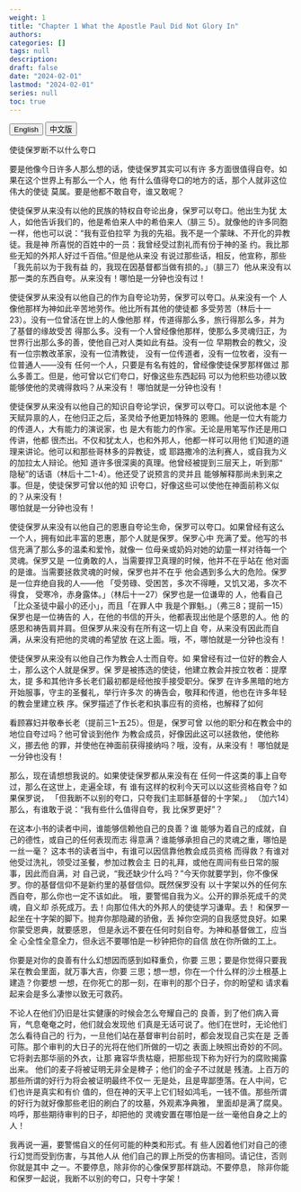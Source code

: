 ```yaml
---
weight: 1
title: "Chapter 1 What the Apostle Paul Did Not Glory In"
authors: 
categories: []
tags: null
description: 
draft: false
date: "2024-02-01"
lastmod: "2024-02-01"
series: null
toc: true
---
```


<!--more-->

<!-- Tab links -->
<div class="tab">
  <button class="tablinks active" onclick="tablabel(event, 'english')">English</button>
  <button class="tablinks" onclick="tablabel(event, 'chinese')">中文版</button>
  
</div>

<!-- Tab content -->
<div id="english" class="tabcontent" style="display:block">

</div>

<div id="chinese" class="tabcontent">
 
使徒保罗断不以什么夸口

要是他像今日许多人那么想的话，使徒保罗其实可以有许
多方面很值得自夸。如果在这个世界上有那么一个人，他
有什么值得夸口的地方的话，那个人就非这位伟大的使徒
莫属。要是他都不敢自夸，谁又敢呢？

使徒保罗从来没有以他的民族的特权自夸<label for="" class="margin-toggle sidenote-number"></label><span class="sidenote">论出身，保罗可以夸口</span>。他出生为犹
太人，如他告诉我们的，他是希伯来人中的希伯来人（腓三
5）。就像他的许多同胞一样，他也可以说：“我有亚伯拉罕
为我的先祖。我不是一个蒙昧、不开化的异教徒。我是神
所喜悦的百姓中的一员：我曾经受过割礼而有份于神的圣
约。我比那些无知的外邦人好过千百倍。”但是他从来没
有说过那些话，相反，他宣称，那些「我先前以为于我有益
的，我现在因基督都当做有损的。」（腓三7）他从来没有以
那一类的东西自夸。从来没有！哪怕是一分钟也没有过！

使徒保罗从来没有以他自己的作为自夸<label for="" class="margin-toggle sidenote-number"></label><span class="sidenote">论功劳，保罗可以夸口</span>。从来没有一个
人像他那样为神如此辛苦地劳作。他比所有其他的使徒都
多受劳苦（林后十一23）。没有一位曾活在世上的人像他那
样，传道得那么多，旅行得那么多，并为了基督的缘故受苦
得那么多。没有一个人曾经像他那样，使那么多灵魂归正，为
世界行出那么多的善，使他自己对人类如此有益。没有一位
早期教会的教父，没有一位宗教改革家，没有一位清教徒，
没有一位传道者，没有一位牧者，没有一位普通人——没有
任何一个人，只要是有名有姓的，曾经像使徒保罗那样做过
那么多善工。但是，他可曾以它们夸口，好像这些东西起码
可以为他积些功德以致能够使他的灵魂得救吗？从来没有！
哪怕就是一分钟也没有！

使徒保罗从来没有以他自己的知识自夸<label for="" class="margin-toggle sidenote-number"></label><span class="sidenote">论学识，保罗可以夸口</span>。可以说他本是
个天赋异禀的人，在他归正之后，圣灵给予他更加特殊的
恩赐。他是一位大有能力的传道人，大有能力的演说家，也
是大有能力的作家。无论是用笔写作还是用口传讲，他都
很杰出。不仅和犹太人，也和外邦人，他都一样可以用他
们知道的道理来讲论。他可以和那些哥林多的异教徒，或
耶路撒冷的法利赛人，或自我为义的加拉太人辩论。他知
道许多很深奥的真理。他曾经被提到三层天上，听到那“
隐秘”的话语（林后十二1-4）。他还受了说预言的灵并且
能够解释那尚未到来之事。但是，使徒保罗可曾以他的知
识夸口，好像这些可以使他在神面前称义似的？从来没有！  
哪怕就是一分钟也没有！

使徒保罗从来没有以他自己的恩惠自夸<label for="" class="margin-toggle sidenote-number"></label><span class="sidenote">论生命，保罗可以夸口</span>。如果曾经有这么
一个人，拥有如此丰富的恩惠，那个人就是保罗。保罗心中
充满了爱。他写的书信充满了那么多的温柔和爱怜，就像一
位母亲或奶妈对她的幼童一样对待每一个灵魂。保罗又是
一位勇敢的人，当需要捍卫真理的时候，他并不在乎站在
他对面的是谁。当需要拯救灵魂的时候，保罗也并不在乎
他会遇到多么大的危险。保罗是一位弃绝自我的人——他
「受劳碌、受困苦，多次不得睡，又饥又渴，多次不得食，
受寒冷，赤身露体。」（林后十一27）保罗也是一位谦卑的
人，他看自己「比众圣徒中最小的还小」，而且「在罪人中
我是个罪魁。」（弗三8；提前一15）保罗也是一位祷告的
人，在他的书信的开头，他都表现出他是个感恩的人。他
的感恩和祷告肩并肩。但保罗从来没有在所有这一切上自
夸，从来没有因此而自满，从来没有把他的灵魂的希望放
在这上面。哦，不，哪怕就是一分钟也没有！

使徒保罗从来没有以他自己作为教会人士而自夸。如
果曾经有过一位好的教会人士，那么这个人就是保罗。保
罗是被拣选的使徒，他建立教会并按立牧者：提摩太，提
多和其他许多长老们最初都是经他按手接受职分。保罗
在许多黑暗的地方开始服事，守主的圣餐礼，举行许多次
的祷告会，敬拜和传道，他也在许多年轻的教会里建立秩
序。保罗描述了作长老和执事应有的资格，也解释了如何

看顾寡妇并敬奉长老（提前三1–五25）。但是，保罗可曾
以他的职分和在教会中的地位自夸过吗？他可曾谈到他作
为教会成员，好像因此这可以拯救他，使他称义，挪去他
的罪，并使他在神面前获得接纳吗？哦，没有，从来没有！
哪怕就是一分钟也没有！

那么，现在请想想我说的。如果使徒保罗都从来没有在
任何一件这类的事上自夸过，那么在这世上，走遍全球，有
谁有这样的权利今天可以以这些资格自夸？如果保罗说，
「但我断不以别的夸口，只夸我们主耶稣基督的十字架。」
（加六14）那么，有谁敢于说：“我有些什么值得自夸，我
比保罗更好”？

在这本小书的读者中间，谁能够信赖他自己的良善？谁
能够为着自己的成就，自己的德性，或自己的任何表现而志
得意满？谁能够承担自己的灵魂之重，哪怕是一丝一毫？
这本书的读者当中，有谁可以因信靠他教会成员资格
而得救？有谁对他受过洗礼，领受过圣餐，参加过教会主
日的礼拜，或他在周间有些日常的服事，因此而自满，对
自己说，“我还缺少什么吗？”今天你就要学到，你不像保
罗。你的基督信仰不是新约里的基督信仰。既然保罗没有
以十字架以外的任何东西自夸，那么你也一定不该如此。
哦，要警惕自我为义。公开的罪杀死成千的灵魂，自义却
杀死成万。去！向那位伟大的外邦人的使徒学习谦卑。去！
和保罗一起坐在十字架的脚下。抛弃你那隐藏的骄傲，丢
掉你空洞的自我感觉良好。如果你蒙受恩典，就要感恩，
但是永远不要在任何时刻自夸。为神和基督做工，应当全
心全性全意全力，但永远不要哪怕是一秒钟把你的自信
放在你所做的工上。

你要是对你的良善有什么幻想因而感到如释重负，你要
三思；要是你觉得只要我呆在教会里面，就万事大吉，你要
三思；想一想，你在一个什么样的沙土根基上建造？你要想
一想，在你死亡的那一刻，在审判的那个日子，你的盼望和
请求看起来会是多么凄惨以致无可救药。

不论人在他们仍旧是壮实健康的时候会怎么夸耀自己的
良善，到了他们病入膏肓，气息奄奄之时，他们就会发现他
们真是无话可说了。他们在世时，无论他们怎么看待自己的
行为，一旦他们站在基督审判台前时，都会发现自己实在是
乏善可陈。那个审判的大日子的光将在他们所做的一切之
表面上映照出奇妙的不同。它将剥去那华丽的外衣，让那
雍容华贵枯瘪，把那些现下称为好行为的腐败揭露出来。
他们的麦子将被证明无非全是稗子；他们的金子不过就是
残渣。上百万的那些所谓的好行为将会被证明最终不仅一
无是处，且是卑鄙堕落。在人中间，它们也许是真实和有价
值的，但在神的天平上它们轻如鸿毛，一钱不值。那些所谓
的好行为就好像那些老旧的刷白了的坟墓，外观素净典雅，
里面却是满了腐臭。呜呼，那些期待审判的日子，却把他的
灵魂安置在哪怕是一丝一毫他自身之上的人！

我再说一遍，要警惕自义的任何可能的种类和形式。有
些人因着他们对自己的德行幻觉而受到伤害，与其他人从
他们自己的罪上所受的伤害相同。请记住，否则你就是其中
之一。不要停息，除非你的心像保罗那样跳动。不要停息，
除非你能和保罗一起说，我断不以别的夸口，只夸十字架！
</div>